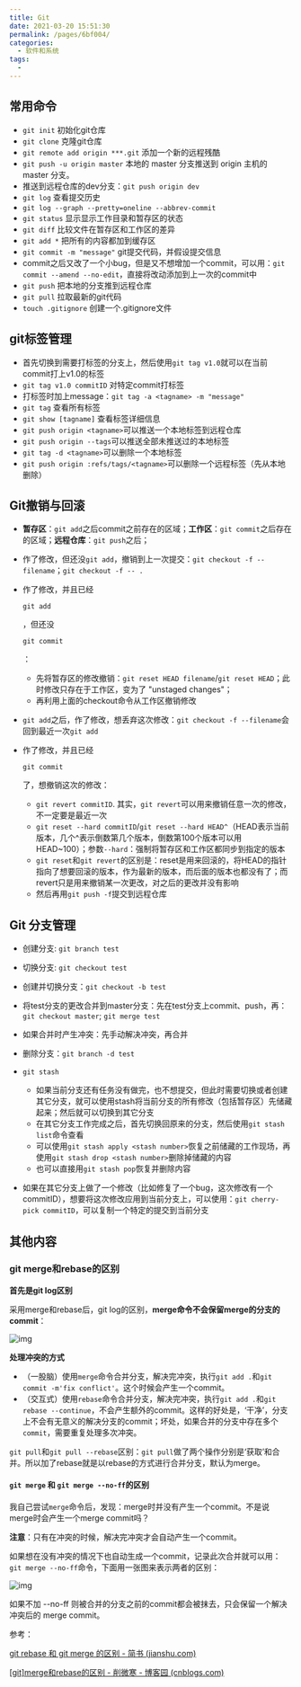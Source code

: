 ```yaml
---
title: Git
date: 2021-03-20 15:51:30
permalink: /pages/6bf004/
categories:
  - 软件和系统
tags:
  - 
---
```


## 常用命令

- `git init` 初始化git仓库
- `git clone` 克隆git仓库
- `git remote add origin ***.git` 添加一个新的远程残酷
- `git push -u origin master` 本地的 master 分支推送到 origin 主机的 master 分支。
- 推送到远程仓库的dev分支：`git push origin dev`
- `git log` 查看提交历史
- `git log --graph --pretty=oneline --abbrev-commit`
- `git status` 显示显示工作目录和暂存区的状态
- `git diff` 比较文件在暂存区和工作区的差异
- `git add *` 把所有的内容都加到缓存区
- `git commit -m "message"` git提交代码，并假设提交信息
- commit之后又改了一个小bug，但是又不想增加一个commit，可以用：`git commit --amend --no-edit`，直接将改动添加到上一次的commit中
- `git push` 把本地的分支推到远程仓库
- `git pull` 拉取最新的git代码
- `touch .gitignore` 创建一个.gitignore文件

## git标签管理

- 首先切换到需要打标签的分支上，然后使用`git tag v1.0`就可以在当前commit打上v1.0的标签
- `git tag v1.0 commitID` 对特定commit打标签
- 打标签时加上message：`git tag -a <tagname> -m "message"`
- `git tag` 查看所有标签
- `git show [tagname]` 查看标签详细信息
- `git push origin <tagname>`可以推送一个本地标签到远程仓库
- `git push origin --tags`可以推送全部未推送过的本地标签
- `git tag -d <tagname>`可以删除一个本地标签
- `git push origin :refs/tags/<tagname>`可以删除一个远程标签（先从本地删除）

## Git撤销与回滚

- **暂存区**：`git add`之后commit之前存在的区域；**工作区**：`git commit`之后存在的区域；**远程仓库**：`git push`之后；

- 作了修改，但还没`git add`，撤销到上一次提交：`git checkout -f -- filename`；`git checkout -f -- .`

- 作了修改，并且已经

  ```
  git add
  ```

  ，但还没

  ```
  git commit
  ```

  ：

  - 先将暂存区的修改撤销：`git reset HEAD filename`/`git reset HEAD`；此时修改只存在于工作区，变为了 "unstaged changes"；
  - 再利用上面的checkout命令从工作区撤销修改

- `git add`之后，作了修改，想丢弃这次修改：`git checkout -f --filename`会回到最近一次`git add`

- 作了修改，并且已经

  ```
  git commit
  ```

  了，想撤销这次的修改：

  - `git revert commitID`. 其实，`git revert`可以用来撤销任意一次的修改，不一定要是最近一次
  - `git reset --hard commitID`/`git reset --hard HEAD^`（HEAD表示当前版本，几个^表示倒数第几个版本，倒数第100个版本可以用HEAD~100）；参数`--hard`：强制将暂存区和工作区都同步到指定的版本
  - `git reset`和`git revert`的区别是：reset是用来回滚的，将HEAD的指针指向了想要回滚的版本，作为最新的版本，而后面的版本也都没有了；而revert只是用来撤销某一次更改，对之后的更改并没有影响
  - 然后再用`git push -f`提交到远程仓库

## Git 分支管理

- 创建分支: `git branch test`

- 切换分支: `git checkout test`

- 创建并切换分支：`git checkout -b test`

- 将test分支的更改合并到master分支：先在test分支上commit、push，再：`git checkout master`; `git merge test`

- 如果合并时产生冲突：先手动解决冲突，再合并

- 删除分支：`git branch -d test`

- ```
  git stash
  ```

  - 如果当前分支还有任务没有做完，也不想提交，但此时需要切换或者创建其它分支，就可以使用stash将当前分支的所有修改（包括暂存区）先储藏起来；然后就可以切换到其它分支
  - 在其它分支工作完成之后，首先切换回原来的分支，然后使用`git stash list`命令查看
  - 可以使用`git stash apply <stash number>`恢复之前储藏的工作现场，再使用`git stash drop <stash number>`删除掉储藏的内容
  - 也可以直接用`git stash pop`恢复并删除内容

- 如果在其它分支上做了一个修改（比如修复了一个bug，这次修改有一个commitID），想要将这次修改应用到当前分支上，可以使用：`git cherry-pick commitID`，可以复制一个特定的提交到当前分支

## 其他内容

### git merge和rebase的区别

**首先是git log区别**

采用merge和rebase后，git log的区别，**merge命令不会保留merge的分支的commit**：

![img](https://img.xiaoyou66.com/2021/04/12/8cb7f9cbe945c.png)

**处理冲突的方式**

- （一股脑）使用`merge`命令合并分支，解决完冲突，执行`git add .`和`git commit -m'fix conflict'`。这个时候会产生一个commit。
- （交互式）使用`rebase`命令合并分支，解决完冲突，执行`git add .`和`git rebase --continue`，不会产生额外的commit。这样的好处是，‘干净’，分支上不会有无意义的解决分支的commit；坏处，如果合并的分支中存在多个`commit`，需要重复处理多次冲突。

`git pull`和`git pull --rebase`区别：`git pull`做了两个操作分别是‘获取’和合并。所以加了rebase就是以rebase的方式进行合并分支，默认为merge。

#### `git merge` 和 `git merge --no-ff`的区别

我自己尝试`merge`命令后，发现：merge时并没有产生一个commit。不是说merge时会产生一个merge commit吗？

**注意**：只有在冲突的时候，解决完冲突才会自动产生一个commit。

如果想在没有冲突的情况下也自动生成一个commit，记录此次合并就可以用：`git merge --no-ff`命令，下面用一张图来表示两者的区别：

![img](https://img.xiaoyou66.com/2021/04/12/0883687a02b4f.png)

如果不加 --no-ff 则被合并的分支之前的commit都会被抹去，只会保留一个解决冲突后的 merge commit。

参考：

[git rebase 和 git merge 的区别 - 简书 (jianshu.com)](https://www.jianshu.com/p/f23f72251abc)

[[git]merge和rebase的区别 - 削微寒 - 博客园 (cnblogs.com)](https://www.cnblogs.com/xueweihan/p/5743327.html)

